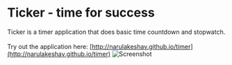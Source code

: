 # Ticker - time for success
Ticker is a timer application that does basic time countdown and stopwatch.
<br>
<br>
Try out the application here: [http://narulakeshav.github.io/timer](http://narulakeshav.github.io/timer)
![Screenshot](http://i.imgur.com/xCuP1L9.png)
